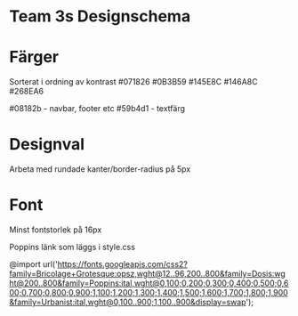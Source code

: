 # Team 3s Designschema

# Färger

Sorterat i ordning av kontrast
#071826
#0B3B59
#145E8C
#146A8C
#268EA6

#08182b - navbar, footer etc
#59b4d1 - textfärg

# Designval

Arbeta med rundade kanter/border-radius på 5px

# Font

Minst fontstorlek på 16px

Poppins länk som läggs i style.css

@import url('https://fonts.googleapis.com/css2?family=Bricolage+Grotesque:opsz,wght@12..96,200..800&family=Dosis:wght@200..800&family=Poppins:ital,wght@0,100;0,200;0,300;0,400;0,500;0,600;0,700;0,800;0,900;1,100;1,200;1,300;1,400;1,500;1,600;1,700;1,800;1,900&family=Urbanist:ital,wght@0,100..900;1,100..900&display=swap');
